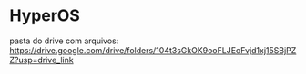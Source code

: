# HyperOS
pasta do drive com arquivos: https://drive.google.com/drive/folders/104t3sGkOK9ooFLJEoFvjd1xj15SBjPZZ?usp=drive_link

